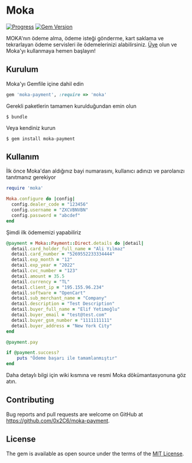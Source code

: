 # Moka
[![Progress](http://progressed.io/bar/12?title=completed)](http://progressed.io/bar/12?title=completed) [![Gem Version](https://badge.fury.io/rb/moka-payment.svg)](https://badge.fury.io/rb/moka-payment)

MOKA'nın ödeme alma, ödeme isteği gönderme, kart saklama ve tekrarlayan ödeme servisleri ile ödemelerinizi alabilirsiniz.
[Üye](https://mokapos.moka.com/) olun ve Moka'yı kullanmaya hemen başlayın!

## Kurulum

Moka'yı Gemfile içine dahil edin

```ruby
gem 'moka-payment', :require => 'moka'
```

Gerekli paketlerin tamamen kurulduğundan emin olun

    $ bundle

Veya kendiniz kurun

    $ gem install moka-payment

## Kullanım
İlk önce Moka'dan aldığınız bayi numarasını, kullanıcı adınızı ve parolanızı tanıtmanız gerekiyor

```ruby
require 'moka'

Moka.configure do |config|
  config.dealer_code = "123456"
  config.username = "ZXCVBNVBN"
  config.password = "abcdef"
end
```
Şimdi ilk ödememizi yapabiliriz
```ruby
@payment = Moka::Payment::Direct.details do |detail|
  detail.card_holder_full_name = "Ali Yılmaz"
  detail.card_number = "5269552233334444"
  detail.exp_month = "12"
  detail.exp_year = "2022"
  detail.cvc_number = "123"
  detail.amount = 35.5
  detail.currency = "TL"
  detail.client_ip = "195.155.96.234"
  detail.software = "OpenCart"
  detail.sub_merchant_name = "Company"
  detail.description = "Test Description"
  detail.buyer_full_name = "Elif Yetimoğlu"
  detail.buyer_email = "test@test.com"
  detail.buyer_gsm_number = "1111111111"
  detail.buyer_address = "New York City"
end

@payment.pay

if @payment.success?
    puts "Ödeme başarı ile tamamlanmıştır"
end
```
Daha detaylı bilgi için wiki kısmına ve resmi Moka dökümantasyonuna göz atın.

## Contributing

Bug reports and pull requests are welcome on GitHub at https://github.com/0x2C6/moka-payment.

## License

The gem is available as open source under the terms of the [MIT License](https://opensource.org/licenses/MIT).
